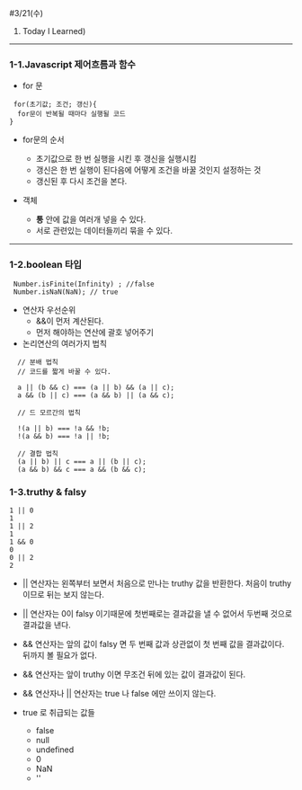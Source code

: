 #3/21(수)

1. Today I Learned)
---------------------------------------------------------
### 1-1.Javascript 제어흐름과 함수 
+ for 문
```
 for(초기값; 조건; 갱신){
  for문이 반복될 때마다 실행될 코드 
}
```
+ for문의 순서 
  + 초기값으로 한 번 실행을 시킨 후 갱신을 실행시킴
  + 갱신은 한 번 실행이 된다음에 어떻게 조건을 바꿀 것인지 설정하는 것  
  + 갱신된 후  다시 조건을 본다. 


+ 객체 
  + **통** 안에 값을 여러개 넣을 수 있다.
  + 서로 관련있는 데이터들끼리 묶을 수 있다.  

-------------------------------------------------------

### 1-2.boolean 타입 
```
 Number.isFinite(Infinity) ; //false
 Number.isNaN(NaN); // true
 ```
+ 연산자 우선순위 
  + &&이 먼저 계산된다.
  + 먼저 해야하는 연산에 괄호 넣어주기
+ 논리연산의 여러가지 법칙 

```
  // 분배 법칙 
  // 코드를 짧게 바꿀 수 있다. 

  a || (b && c) === (a || b) && (a || c);
  a && (b || c) === (a && b) || (a && c);

  // 드 모르간의 법칙 

  !(a || b) === !a && !b;
  !(a && b) === !a || !b;

  // 결합 법칙
  (a || b) || c === a || (b || c);
  (a && b) && c === a && (b && c);

```

### 1-3.truthy & falsy
 
```
1 || 0 
1
1 || 2
1
1 && 0
0
0 || 2 
2

```
+ || 연산자는 왼쪽부터 보면서 처음으로 만나는 truthy 값을 반환한다. 
  처음이 truthy 이므로 뒤는 보지 않는다.  

+ || 연산자는 0이 falsy 이기때문에 첫번째로는 결과값을 낼 수 없어서 두번째 것으로 결과값을 낸다. 
+ && 연산자는 앞의 값이 falsy 면 두 번째 값과 상관없이 첫 번째 값을 결과값이다.
뒤까지 볼 필요가 없다.  
+ && 연산자는 앞이 truthy 이면 무조건 뒤에 있는 값이 결과값이 된다. 
+ && 연산자나 || 연산자는 true 나 false 에만 쓰이지 않는다.  

+ true 로 취급되는 값들
  + false
  + null
  + undefined
  + 0
  + NaN
  + ''

  

